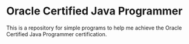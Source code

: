 # Oracle Certified Java Programmer

This is a repository for simple programs to help me achieve the Oracle Certified Java Programmer certification.
